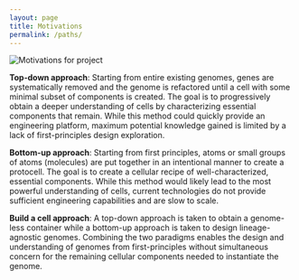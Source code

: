 ```yaml
---
layout: page
title: Motivations
permalink: /paths/
---
```


![Motivations for project](https://buildacell.io/engineering/images/Figure1-Approaches.png)

**Top-down approach**: Starting from entire existing genomes, genes are systematically removed and the genome is refactored until a cell with some minimal subset of components is created. The goal is to progressively obtain a deeper understanding of cells by characterizing essential components that remain. While this method could quickly provide an engineering platform, maximum potential knowledge gained is limited by a lack of first-principles design exploration.

**Bottom-up approach**: Starting from first principles, atoms or small groups of atoms (molecules) are put together in an intentional manner to create a protocell. The goal is to create a cellular recipe of well-characterized, essential components. While this method would likely lead to the most powerful understanding of cells, current technologies do not provide sufficient engineering capabilities and are slow to scale.

**Build a cell approach**: A top-down approach is taken to obtain a genome-less container while a bottom-up approach is taken to design lineage-agnostic genomes. Combining the two paradigms enables the design and understanding of genomes from first-principles without simultaneous concern for the remaining cellular components needed to instantiate the genome.
